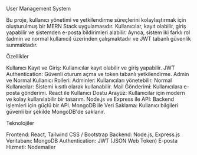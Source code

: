 User Management System

Bu proje, kullanıcı yönetimi ve yetkilendirme süreçlerini kolaylaştırmak için oluşturulmuş bir MERN Stack uygulamasıdır. Kullanıcılar, kayıt olabilir, giriş yapabilir ve sistemden e-posta bildirimleri alabilir. Ayrıca, sistem iki farklı rol (admin ve normal kullanıcı) üzerinden çalışmaktadır ve JWT tabanlı güvenlik sunmaktadır.

Özellikler

Kullanıcı Kayıt ve Giriş: Kullanıcılar kayıt olabilir ve giriş yapabilir.
JWT Authentication: Güvenli oturum açma ve token tabanlı yetkilendirme.
Admin ve Normal Kullanıcı Rolleri:
Adminler: Kullanıcıları yönetebilir.
Normal Kullanıcılar: Sistemi kısıtlı olarak kullanabilir.
Mail Gönderimi: Kullanıcılara e-posta gönderimi.
React ile Kullanıcı Dostu Arayüz: Kullanıcılar için modern ve kolay kullanılabilir bir tasarım.
Node.js ve Express ile API: Backend işlemleri için güçlü bir API.
MongoDB ile Veri Saklama: Kullanıcı bilgileri güvenli bir şekilde MongoDB'de saklanır.

Teknolojiler

Frontend: React, Tailwind CSS / Bootstrap
Backend: Node.js, Express.js
Veritabanı: MongoDB
Authentication: JWT (JSON Web Token)
E-posta Hizmeti: Nodemailer

